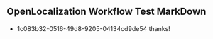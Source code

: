 ## OpenLocalization Workflow Test MarkDown
* 1c083b32-0516-49d8-9205-04134cd9de54 thanks!

<!--HONumber=Aug16_HO3-->



